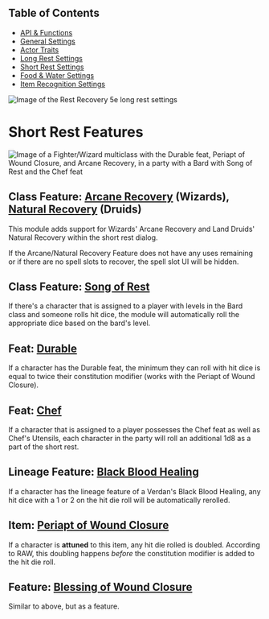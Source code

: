## Table of Contents

* [API & Functions](Rest-Recovery-API.md)
* [General Settings](general-settings.md)
* [Actor Traits](Actor-Traits.md)
* [Long Rest Settings](long-rest-settings.md)
* [Short Rest Settings](short-rest-settings.md)
* [Food & Water Settings](food-&-water-settings.md)
* [Item Recognition Settings](item-recognition-settings.md)

![Image of the Rest Recovery 5e long rest settings](https://raw.githubusercontent.com/roth-michael/FoundryVTT-RestRecovery/main/docs/rest-rules.png)

# Short Rest Features

![Image of a Fighter/Wizard multiclass with the Durable feat, Periapt of Wound Closure, and Arcane Recovery, in a party with a Bard with Song of Rest and the Chef feat](https://raw.githubusercontent.com/roth-michael/FoundryVTT-RestRecovery/main/docs/all-together-now.png)

## Class Feature: [Arcane Recovery](https://www.dndbeyond.com/classes/wizard#ArcaneRecovery-411) (Wizards), [Natural Recovery](https://www.dndbeyond.com/classes/druid#CircleoftheLand) (Druids)

This module adds support for Wizards' Arcane Recovery and Land Druids' Natural Recovery within the short rest dialog.

If the Arcane/Natural Recovery Feature does not have any uses remaining or if there are no spell slots to recover, the spell slot UI will be hidden.

## Class Feature: [Song of Rest](https://www.dndbeyond.com/classes/bard#SongofRest-80)

If there's a character that is assigned to a player with levels in the Bard class and someone rolls hit dice, the module will automatically roll the appropriate dice based on the bard's level.

## Feat: [Durable](https://www.dndbeyond.com/feats/durable)

If a character has the Durable feat, the minimum they can roll with hit dice is equal to twice their constitution modifier (works with the Periapt of Wound Closure).

## Feat: [Chef](https://www.dndbeyond.com/feats/chef)

If a character that is assigned to a player possesses the Chef feat as well as Chef's Utensils, each character in the party will roll an additional 1d8 as a part of the short rest.

## Lineage Feature: [Black Blood Healing](https://www.dndbeyond.com/sources/ai/player-options#VerdanTraits)

If a character has the lineage feature of a Verdan's Black Blood Healing, any hit dice with a 1 or 2 on the hit die roll will be automatically rerolled.

## Item: [Periapt of Wound Closure](https://www.dndbeyond.com/magic-items/periapt-of-wound-closure)

If a character is **attuned** to this item, any hit die rolled is doubled. According to RAW, this doubling happens _before_ the constitution modifier is added to the hit die roll.

## Feature: [Blessing of Wound Closure](https://www.dndbeyond.com/sources/dmg/other-rewards#BlessingOfWoundClosure)

Similar to above, but as a feature.
